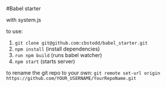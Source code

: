 #Babel starter

with system.js

to use:

1. `git clone git@github.com:cbstodd/babel_starter.git`
2. `npm install` (install dependencies)
3. `run npm build` (runs babel watcher)
4. `npm start` (starts server)

to rename the git repo to your own:
`git remote set-url origin https://github.com/YOUR_USERNAME/YourRepoName.git`
